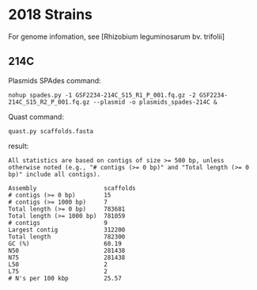 # 2018 Strains
For genome infomation, see [Rhizobium leguminosarum bv. trifolii]
## 214C
Plasmids SPAdes command:
```
nohup spades.py -1 GSF2234-214C_S15_R1_P_001.fq.gz -2 GSF2234-214C_S15_R2_P_001.fq.gz --plasmid -o plasmids_spades-214C &
```
Quast command:
```
quast.py scaffolds.fasta 
```
result:
```
All statistics are based on contigs of size >= 500 bp, unless otherwise noted (e.g., "# contigs (>= 0 bp)" and "Total length (>= 0 bp)" include all contigs).

Assembly                   scaffolds
# contigs (>= 0 bp)        15       
# contigs (>= 1000 bp)     7        
Total length (>= 0 bp)     783681   
Total length (>= 1000 bp)  781059   
# contigs                  9        
Largest contig             312200   
Total length               782300   
GC (%)                     60.19    
N50                        281438   
N75                        281438   
L50                        2        
L75                        2        
# N's per 100 kbp          25.57
```

